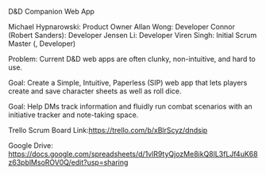 D&D Companion Web App


Michael Hypnarowski: Product Owner
Allan Wong: Developer
Connor (Robert Sanders): Developer
Jensen Li: Developer
Viren Singh: Initial Scrum Master (, Developer)



Problem: Current D&D web apps are often clunky, non-intuitive, and hard to use.

Goal: Create a Simple, Intuitive, Paperless (SIP) web app that lets players create and save character sheets as well as roll dice.

Goal: Help DMs track information and fluidly run combat scenarios with an initiative tracker and note-taking space.


Trello Scrum Board Link:https://trello.com/b/xBlrScyz/dndsip

Google Drive: https://docs.google.com/spreadsheets/d/1vlR9tyQjozMe8ikQ8lL3fLJf4uK68z63pblMsoROV0Q/edit?usp=sharing
